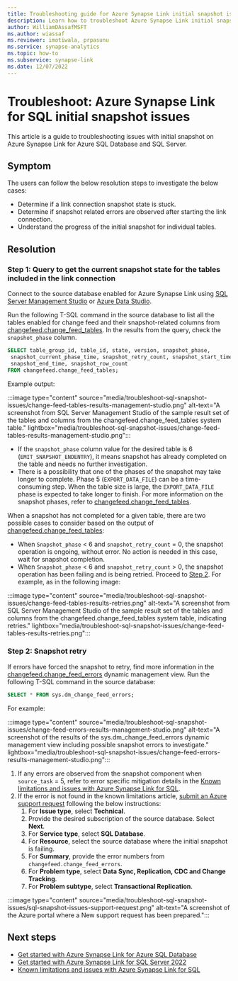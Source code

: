 ```yaml
---
title: Troubleshooting guide for Azure Synapse Link initial snapshot issues for Azure SQL Database and SQL Server 
description: Learn how to troubleshoot Azure Synapse Link initial snapshot issues for Azure SQL Database and SQL Server
author: WilliamDAssafMSFT
ms.author: wiassaf
ms.reviewer: imotiwala, prpasunu
ms.service: synapse-analytics
ms.topic: how-to
ms.subservice: synapse-link
ms.date: 12/07/2022
---
```


# Troubleshoot: Azure Synapse Link for SQL initial snapshot issues 

This article is a guide to troubleshooting issues with initial snapshot on Azure Synapse Link for Azure SQL Database and SQL Server.

## Symptom

The users can follow the below resolution steps to investigate the below cases: 

- Determine if a link connection snapshot state is stuck.
- Determine if snapshot related errors are observed after starting the link connection.
- Understand the progress of the initial snapshot for individual tables.

## Resolution

### Step 1: Query to get the current snapshot state for the tables included in the link connection 

Connect to the source database enabled for Azure Synapse Link using [SQL Server Management Studio](https://aka.ms/ssms) or [Azure Data Studio](https://aka.ms/azuredatastudio).

Run the following T-SQL command in the source database to list all the tables enabled for change feed and their snapshot-related columns from [changefeed.change_feed_tables](/sql/relational-databases/system-tables/changefeed-change-feed-tables-transact-sql). In the results from the query, check the `snapshot_phase` column. 

```sql
SELECT table_group_id, table_id, state, version, snapshot_phase, 
 snapshot_current_phase_time, snapshot_retry_count, snapshot_start_time,
 snapshot_end_time, snapshot_row_count 
FROM changefeed.change_feed_tables;
```

Example output:

:::image type="content" source="media/troubleshoot-sql-snapshot-issues/change-feed-tables-results-management-studio.png" alt-text="A screenshot from SQL Server Management Studio of the sample result set of the tables and columns from the changefeed.change_feed_tables system table." lightbox="media/troubleshoot-sql-snapshot-issues/change-feed-tables-results-management-studio.png":::

 - If the `snapshot_phase` column value for the desired table is 6 (`EMIT_SNAPSHOT_ENDENTRY`), it means snapshot has already completed on the table and needs no further investigation. 
 - There is a possibility that one of the phases of the snapshot may take longer to complete. Phase 5 (`EXPORT_DATA_FILE`) can be a time-consuming step. When the table size is large, the `EXPORT_DATA_FILE` phase is expected to take longer to finish. For more information on the snapshot phases, refer to [changefeed.change_feed_tables](/sql/relational-databases/system-tables/changefeed-change-feed-tables-transact-sql).

When a snapshot has not completed for a given table, there are two possible cases to consider based on the output of [changefeed.change_feed_tables](/sql/relational-databases/system-tables/changefeed-change-feed-tables-transact-sql):

- When `Snapshot_phase` < 6 and `snapshot_retry_count` = 0, the snapshot operation is ongoing, without error. No action is needed in this case, wait for snapshot completion.
- When `Snapshot_phase` < 6 and `snapshot_retry_count` > 0, the snapshot operation has been failing and is being retried. Proceed to [Step 2](#step-2-snapshot-retry). For example, as in the following image:

:::image type="content" source="media/troubleshoot-sql-snapshot-issues/change-feed-tables-results-retries.png" alt-text="A screenshot from SQL Server Management Studio of the sample result set of the tables and columns from the changefeed.change_feed_tables system table, indicating retries." lightbox="media/troubleshoot-sql-snapshot-issues/change-feed-tables-results-retries.png":::

### Step 2: Snapshot retry

If errors have forced the snapshot to retry, find more information in the [changefeed.change_feed_errors](/sql/relational-databases/system-tables/changefeed-change-feed-errors-transact-sql) dynamic management view. Run the following T-SQL command in the source database:

```sql
SELECT * FROM sys.dm_change_feed_errors;
```

For example:

:::image type="content" source="media/troubleshoot-sql-snapshot-issues/change-feed-errors-results-management-studio.png" alt-text="A screenshot of the results of the sys.dm_change_feed_errors dynamic management view including possible snapshot errors to investigate." lightbox="media/troubleshoot-sql-snapshot-issues/change-feed-errors-results-management-studio.png":::

1. If any errors are observed from the snapshot component when `source_task` = 5, refer to error specific mitigation details in the [Known limitations and issues with Azure Synapse Link for SQL](../synapse-link-for-sql-known-issues.md).
1. If the error is not found in the known limitations article, [submit an Azure support request](https://portal.azure.com/#blade/Microsoft_Azure_Support/HelpAndSupportBlade/newsupportrequest) following the below instructions:
    1.    For **Issue type**, select **Technical**.
    2.    Provide the desired subscription of the source database. Select **Next**.
    3.    For **Service type**, select **SQL Database**.
    4.    For **Resource**, select the source database where the initial snapshot is failing.
    5.    For **Summary**, provide the error numbers from `changefeed.change_feed_errors`.
    6.    For **Problem type**, select **Data Sync, Replication, CDC and Change Tracking**.
    7.    For **Problem subtype**, select **Transactional Replication**.
    
:::image type="content" source="media/troubleshoot-sql-snapshot-issues/sql-snapshot-issues-support-request.png" alt-text="A screenshot of the Azure portal where a New support request has been prepared.":::

## Next steps

 - [Get started with Azure Synapse Link for Azure SQL Database](../connect-synapse-link-sql-database.md)
 - [Get started with Azure Synapse Link for SQL Server 2022](../connect-synapse-link-sql-server-2022.md)
 - [Known limitations and issues with Azure Synapse Link for SQL](../synapse-link-for-sql-known-issues.md)